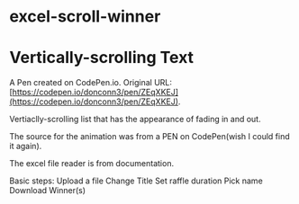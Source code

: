 # excel-scroll-winner

# Vertically-scrolling Text

A Pen created on CodePen.io. Original URL: [https://codepen.io/donconn3/pen/ZEqXKEJ](https://codepen.io/donconn3/pen/ZEqXKEJ).

Vertiaclly-scrolling list that has the appearance of fading in and out.

The source for the animation was from a PEN on CodePen(wish I could find it again).

The excel file reader is from documentation.

Basic steps:
Upload a file
Change Title
Set raffle duration
Pick name
Download Winner(s) 
